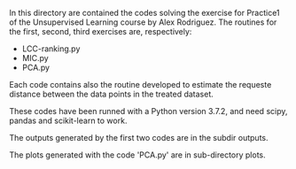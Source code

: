 In this directory are contained the codes solving the exercise for Practice1 of the Unsupervised Learning course
by Alex Rodriguez.
The routines for the first, second, third exercises are, respectively:
- LCC-ranking.py
- MIC.py
- PCA.py

Each code contains also the routine developed to estimate the requeste distance between the data points in the 
treated dataset.

These codes have been runned with a Python version 3.7.2, and need scipy, pandas and scikit-learn to work.

The outputs generated by the first two codes are in the subdir outputs.


The plots generated with the code 'PCA.py' are in sub-directory plots.

